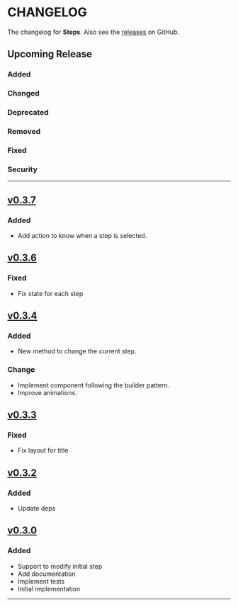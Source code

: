 # CHANGELOG

The changelog for **Steps**. Also see the [releases](https://github.com/asam139/Steps/releases) on GitHub.

## Upcoming Release

### Added

### Changed

### Deprecated

### Removed

### Fixed

### Security

---
## [v0.3.7](https://github.com/asam139/Steps/releases/tag/0.3.7)
### Added
- Add action to know when a step is selected.

## [v0.3.6](https://github.com/asam139/Steps/releases/tag/0.3.6)
### Fixed
- Fix state for each step

## [v0.3.4](https://github.com/asam139/Steps/releases/tag/0.3.4)
### Added
- New method to change the current step.
### Change
- Implement component following the builder pattern.
- Improve animations.

## [v0.3.3](https://github.com/asam139/Steps/releases/tag/0.3.3)
### Fixed
- Fix layout for title

## [v0.3.2](https://github.com/asam139/Steps/releases/tag/0.3.2)
### Added
- Update deps

## [v0.3.0](https://github.com/asam139/Steps/releases/tag/0.3.0)
### Added
- Support to modify initial step
- Add documentation
- Implement tests
- Initial implementation

---
